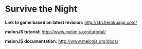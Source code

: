 Survive the Night
=================

**Link to game based on latest revision:** http://stn.herokuapp.com/

**melonJS tutorial:** http://www.melonjs.org/tutorial/

**melonJS documentation:** http://www.melonjs.org/docs/
